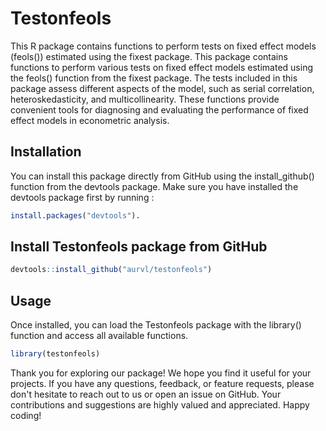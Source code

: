 # Testonfeols
This R package contains functions to perform tests on fixed effect models (feols()) estimated using the fixest package.
This package contains functions to perform various tests on fixed effect models estimated using the feols() function from the fixest package.
The tests included in this package assess different aspects of the model, such as serial correlation, heteroskedasticity, and multicollinearity.
These functions provide convenient tools for diagnosing and evaluating the performance of fixed effect models in econometric analysis.

## Installation
You can install this package directly from GitHub using the install_github() function from the devtools package. Make sure you have installed the devtools package first by running :
```R
install.packages("devtools").
```

## Install Testonfeols package from GitHub
```R
devtools::install_github("aurvl/testonfeols")
```

## Usage
Once installed, you can load the Testonfeols package with the library() function and access all available functions.
```R
library(testonfeols)
```
Thank you for exploring our package! We hope you find it useful for your projects. If you have any questions, feedback, or feature requests, please don't hesitate to reach out to us or open an issue on GitHub. Your contributions and suggestions are highly valued and appreciated. Happy coding!
